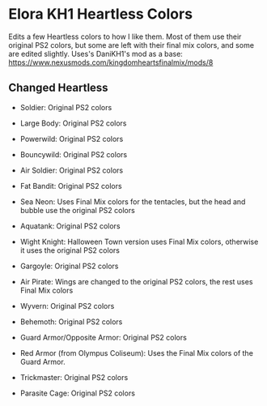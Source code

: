 # Elora KH1 Heartless Colors
Edits a few Heartless colors to how I like them. Most of them use their original PS2 colors, but some are left with their final mix colors, and some are edited slightly. Uses's DaniKH1's mod as a base: https://www.nexusmods.com/kingdomheartsfinalmix/mods/8

## Changed Heartless

- Soldier: Original PS2 colors
- Large Body: Original PS2 colors
- Powerwild: Original PS2 colors
- Bouncywild: Original PS2 colors
- Air Soldier: Original PS2 colors
- Fat Bandit: Original PS2 colors
- Sea Neon: Uses Final Mix colors for the tentacles, but the head and bubble use the original PS2 colors
- Aquatank: Original PS2 colors
- Wight Knight: Halloween Town version uses Final Mix colors, otherwise it uses the original PS2 colors
- Gargoyle: Original PS2 colors
- Air Pirate: Wings are changed to the original PS2 colors, the rest uses Final Mix colors
- Wyvern: Original PS2 colors
- Behemoth: Original PS2 colors


- Guard Armor/Opposite Armor: Original PS2 colors
- Red Armor (from Olympus Coliseum): Uses the Final Mix colors of the Guard Armor.
- Trickmaster: Original PS2 colors
- Parasite Cage: Original PS2 colors
